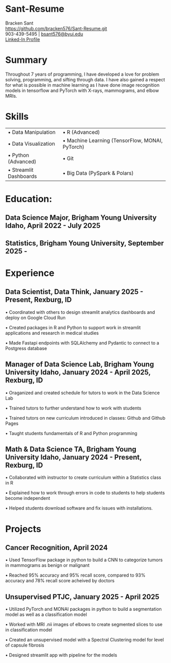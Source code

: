# Sant-Resume

Bracken Sant   
https://github.com/bracken576/Sant-Resume.git   
903-439-5495 | bsant576@byui.edu   
[Linked-In Profile](https://linkedin.com/in/bracken-sant-70b76a192)
# Summary
Throughout 7 years of programming, I have developed a love for problem solving, programming, and sifting through data. I have also gained a respect for what is possible in machine learning as I have done image recognition models in tensorflow and PyTorch with X-rays, mammograms, and elbow MRIs. 
# Skills
|               |                              |
|-----------------------------|---------------------------------------------|
|• Data Manipulation           |• R (Advanced)                                |
|• Data Visualization          |• Machine Learning (TensorFlow, MONAI, PyTorch) |
|• Python (Advanced)           |• Git                                         |
|• Streamlit Dashboards        |• Big Data (PySpark & Polars)                |

# Education:
## Data Science Major, Brigham Young University Idaho, April 2022 - July 2025

## Statistics, Brigham Young University, September 2025 - 

# Experience
## Data Scientist, Data Think, January 2025 - Present, Rexburg, ID

• Coordinated with others to design streamlit analytics dashboards and deploy on Google Cloud Run

• Created packages in R and Python to support work in streamlit applications and research in medical studies

• Made Fastapi endpoints with SQLAlchemy and Pydantic to connect to a Postgress database

## Manager of Data Science Lab, Brigham Young University Idaho, January 2024 - April 2025, Rexburg, ID

• Oraganized and created schedule for tutors to work in the Data Science Lab

• Trained tutors to further understand how to work with students

• Trained tutors on new curriculum introduced in classes: Github and Github Pages

• Taught students fundamentals of R and Python programming

## Math & Data Science TA, Brigham Young University Idaho, January 2024 - Present, Rexburg, ID

• Collaborated with instructor to create curriculum within a Statistics class in R

• Explained how to work through errors in code to students to help students become independent

• Helped students download software and fix issues with installations.

# Projects
## Cancer Recognition, April 2024

• Used TensorFlow package in python to build a CNN to categorize tumors in mammograms as benign or malignant

• Reached 95% accuracy and 95% recall score, compared to 93% accuracy and 78% recall score acheived by doctors

## Unsupervised PTJC, January 2025 - April 2025

• Utilized PyTorch and MONAI packages in python to build a segmentation model as well as a classification model

• Worked with MRI .nii images of elbows to create segmented slices to use in classification model

• Created an unsupervised model with a Spectral Clustering model for level of capsule fibrosis

• Designed streamlit app with pipeline for the models